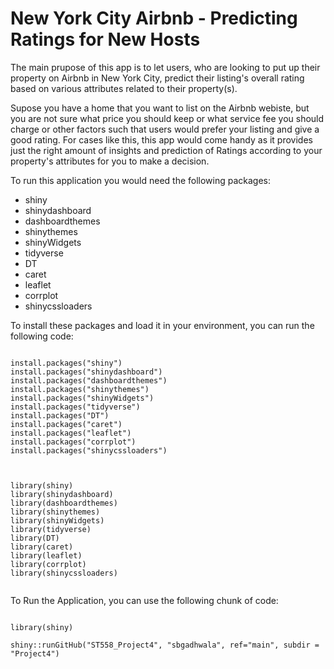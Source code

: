 # New York City Airbnb - Predicting Ratings for New Hosts

The main prupose of this app is to let users, who are looking to put up their property on Airbnb in New York City, predict their listing's overall rating based on various attributes related to their property(s).

Supose you have a home that you want to list on the Airbnb webiste, but you are not sure what price you should keep or what service fee you should charge or other factors such that users would prefer your listing and give a good rating. For cases like this, this app would come handy as it provides just the right amount of insights and prediction of Ratings according to your property's attributes for you to make a decision.

To run this application you would need the following packages: 
  * shiny
  * shinydashboard
  * dashboardthemes
  * shinythemes
  * shinyWidgets
  * tidyverse
  * DT
  * caret
  * leaflet
  * corrplot
  * shinycssloaders
  
To install these packages and load it in your environment, you can run the following code:
```{r}
  
install.packages("shiny")
install.packages("shinydashboard")
install.packages("dashboardthemes")
install.packages("shinythemes")
install.packages("shinyWidgets")
install.packages("tidyverse")
install.packages("DT")
install.packages("caret")
install.packages("leaflet")
install.packages("corrplot")
install.packages("shinycssloaders")



library(shiny)
library(shinydashboard)
library(dashboardthemes)
library(shinythemes)
library(shinyWidgets)
library(tidyverse)
library(DT)
library(caret)
library(leaflet)
library(corrplot)
library(shinycssloaders)
  
```
  
To Run the Application, you can use the following chunk of code:

```{r}

library(shiny)

shiny::runGitHub("ST558_Project4", "sbgadhwala", ref="main", subdir = "Project4")

```
